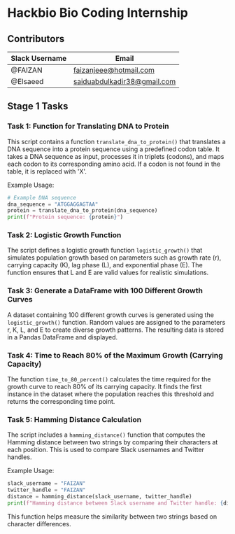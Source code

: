 # Hackbio Bio Coding Internship

## Contributors

| Slack Username | Email |
|---------------|-----------------------------|
| @FAIZAN      | faizanjeee@hotmail.com      |
| @Elsaeed     | saiduabdulkadir38@gmail.com |

## Stage 1 Tasks

### Task 1: Function for Translating DNA to Protein

This script contains a function `translate_dna_to_protein()` that translates a DNA sequence into a protein sequence using a predefined codon table. It takes a DNA sequence as input, processes it in triplets (codons), and maps each codon to its corresponding amino acid. If a codon is not found in the table, it is replaced with 'X'.

Example Usage:
```python
# Example DNA sequence
dna_sequence = "ATGGAGGAGTAA"
protein = translate_dna_to_protein(dna_sequence)
print(f"Protein sequence: {protein}")
```

### Task 2: Logistic Growth Function

The script defines a logistic growth function `logistic_growth()` that simulates population growth based on parameters such as growth rate (r), carrying capacity (K), lag phase (L), and exponential phase (E). The function ensures that L and E are valid values for realistic simulations.

### Task 3: Generate a DataFrame with 100 Different Growth Curves

A dataset containing 100 different growth curves is generated using the `logistic_growth()` function. Random values are assigned to the parameters r, K, L, and E to create diverse growth patterns. The resulting data is stored in a Pandas DataFrame and displayed.

### Task 4: Time to Reach 80% of the Maximum Growth (Carrying Capacity)

The function `time_to_80_percent()` calculates the time required for the growth curve to reach 80% of its carrying capacity. It finds the first instance in the dataset where the population reaches this threshold and returns the corresponding time point.

### Task 5: Hamming Distance Calculation

The script includes a `hamming_distance()` function that computes the Hamming distance between two strings by comparing their characters at each position. This is used to compare Slack usernames and Twitter handles.

Example Usage:
```python
slack_username = "FAIZAN"
twitter_handle = "FAIZAN"
distance = hamming_distance(slack_username, twitter_handle)
print(f"Hamming distance between Slack username and Twitter handle: {distance}")
```

This function helps measure the similarity between two strings based on character differences.
